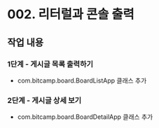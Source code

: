 # 002. 리터럴과 콘솔 출력 


## 작업 내용

### 1단계 - 게시글 목록 출력하기

- com.bitcamp.board.BoardListApp 클래스 추가

### 2단계 - 게시글 상세 보기

- com.bitcamp.board.BoardDetailApp 클래스 추가
